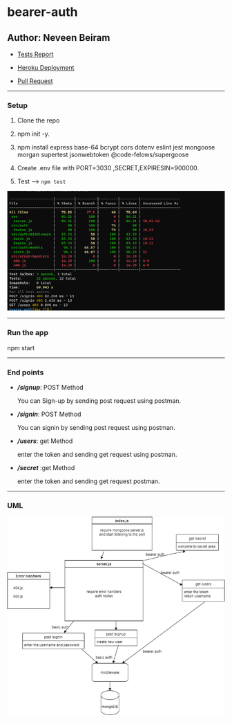 # bearer-auth

## Author: Neveen Beiram 

* [Tests Report](https://github.com/NeveenBeiram/bearer-auth/actions)

* [Heroku Deployment](https://neveen-bearer-auth.herokuapp.com/)

* [Pull Request](https://github.com/NeveenBeiram/bearer-auth/pulls)

<hr>

### Setup

1. Clone the repo

2. npm init -y.

3. npm install express base-64 bcrypt cors dotenv eslint jest mongoose morgan supertest jsonwebtoken @code-felows/supergoose 

4. Create .env file with PORT=3030 ,SECRET,EXPIRESIN=900000.

5. Test --> `npm test`

![test1](./testlab7.PNG)

<hr>

### Run the app

npm start

<hr>

### End points

* ***/signup***: POST Method


    You can Sign-up by sending post request using postman.



* ***/signin***: POST Method

    You can signin by sending post request using postman.

* ***/users***: get Method

    enter the token and sending get request using postman. 

* ***/secret*** :get Method

    enter the token and sending get request postman.

<hr>

### UML


![uml](./uml.png)

